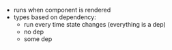 - runs when component is rendered
- types based on dependency:
    - run every time state changes (everything is a dep)
    - no dep
    - some dep